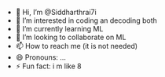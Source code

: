 - 👋 Hi, I’m @Siddharthrai7i
- 👀 I’m interested in coding an decoding both 
- 🌱 I’m currently learning ML
- 💞️ I’m looking to collaborate on ML
- 📫 How to reach me (it is not needed)
- 😄 Pronouns: ...
- ⚡ Fun fact: i m like 8 

<!---
Siddharthrai7i/Siddharthrai7i is a ✨ special ✨ repository because its `README.md` (this file) appears on your GitHub profile.
You can click the Preview link to take a look at your changes.
--->
